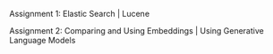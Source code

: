 Assignment 1: Elastic Search | Lucene


Assignment 2: Comparing and Using Embeddings | Using Generative Language Models
